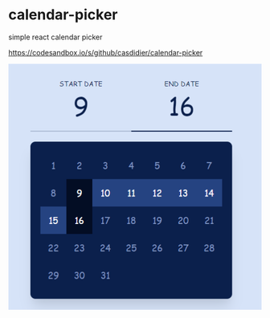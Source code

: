 # calendar-picker

simple react calendar picker


https://codesandbox.io/s/github/casdidier/calendar-picker

![](preview.png)
